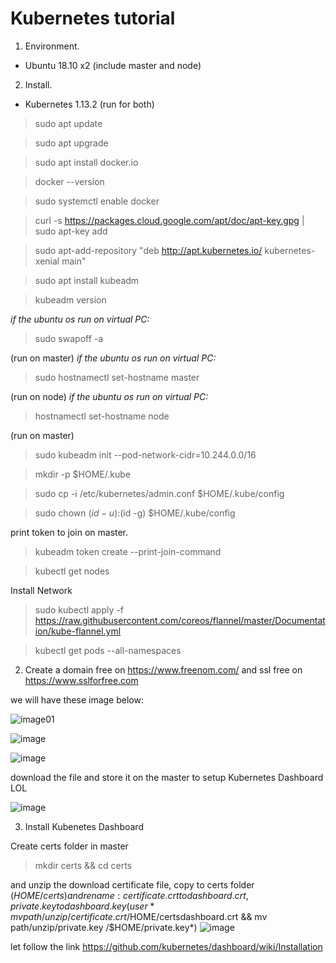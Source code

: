# Kubernetes tutorial

1. Environment.
  - Ubuntu 18.10 x2 (include master and node)
2. Install.
  - Kubernetes 1.13.2
  (run for both)
  
  > sudo apt update 
  
  > sudo apt upgrade
  
  > sudo apt install docker.io
  
  > docker --version
  
  > sudo systemctl enable docker
  
  > curl -s https://packages.cloud.google.com/apt/doc/apt-key.gpg | sudo apt-key add
  
  > sudo apt-add-repository "deb http://apt.kubernetes.io/ kubernetes-xenial main"
  
  > sudo apt install kubeadm
  
  > kubeadm version
  
  *if the ubuntu os run on virtual PC:*
  
  > sudo swapoff -a
  
  (run on master)
  *if the ubuntu os run on virtual PC:*
  
  > sudo hostnamectl set-hostname master
  
  (run on node)
  *if the ubuntu os run on virtual PC:*
  > hostnamectl set-hostname node
  
   (run on master)
   
  > sudo kubeadm init --pod-network-cidr=10.244.0.0/16
  
  > mkdir -p $HOME/.kube
  
  > sudo cp -i /etc/kubernetes/admin.conf $HOME/.kube/config
  
  > sudo chown $(id -u):$(id -g) $HOME/.kube/config
  
   print token to join on master.
  
  > kubeadm token create --print-join-command
  
  > kubectl get nodes
  
  Install Network
  > sudo kubectl apply -f https://raw.githubusercontent.com/coreos/flannel/master/Documentation/kube-flannel.yml
  
  > kubectl get pods --all-namespaces
  
  2. Create a domain free on https://www.freenom.com/ and ssl free on https://www.sslforfree.com
  
  we will have these image below:
  
![image01](https://user-images.githubusercontent.com/47117818/51857573-31760d00-2365-11e9-9ee5-0801da12fa65.png)

![image](https://user-images.githubusercontent.com/47117818/51857768-acd7be80-2365-11e9-98ee-323e7ee77183.png)

![image](https://user-images.githubusercontent.com/47117818/51857826-d264c800-2365-11e9-8551-8f125074ac52.png)

download the file and store it on the master to setup Kubernetes Dashboard LOL

![image](https://user-images.githubusercontent.com/47117818/51857617-4b175480-2365-11e9-8e54-11893d895b78.png)

 3. Install Kubenetes Dashboard 
 
 Create certs folder in master
 
 > mkdir certs && cd certs
 

 
 and unzip the download certificate file, copy to certs folder ($HOME/certs) and rename : certificate.crt to dashboard.crt, private.key to dashboard.key ( user *mv path/unzip/certificate.crt /$HOME/certsdashboard.crt && mv path/unzip/private.key /$HOME/private.key*)
  ![image](https://user-images.githubusercontent.com/47117818/51858180-a4cc4e80-2366-11e9-88e1-9f7e364970f6.png)
  
 let follow the link https://github.com/kubernetes/dashboard/wiki/Installation
 
 

